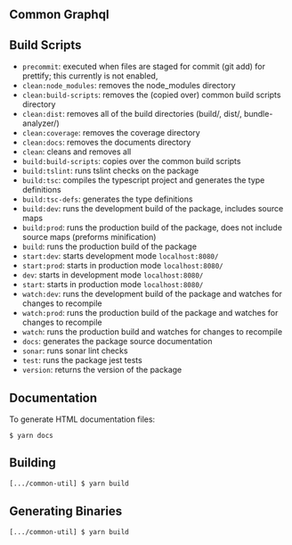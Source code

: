 ## Common Graphql

## Build Scripts
  * `precommit`: executed when files are staged for commit (git add) for prettify; this currently is not enabled,
  * `clean:node_modules`: removes the node_modules directory
  * `clean:build-scripts`: removes the (copied over) common build scripts directory
  * `clean:dist`: removes all of the build directories (build/, dist/, bundle-analyzer/)
  * `clean:coverage`: removes the coverage directory 
  * `clean:docs`: removes the documents directory
  * `clean`: cleans and removes all
  * `build:build-scripts`: copies over the common build scripts
  * `build:tslint`: runs tslint checks on the package
  * `build:tsc`: compiles the typescript project and generates the type definitions
  * `build:tsc-defs`: generates the type definitions
  * `build:dev`: runs the development build of the package, includes source maps
  * `build:prod`: runs the production build of the package, does not include source maps (preforms minification)
  * `build`: runs the production build of the package
  * `start:dev`: starts development mode `localhost:8080/`
  * `start:prod`: starts in production mode `localhost:8080/`
  * `dev`: starts in development mode `localhost:8080/`
  * `start`: starts in production mode `localhost:8080/`
  * `watch:dev`: runs the development build of the package and watches for changes to recompile
  * `watch:prod`: runs the production build of the package and watches for changes to recompile
  * `watch`: runs the production build and watches for changes to recompile
  * `docs`: generates the package source documentation
  * `sonar`: runs sonar lint checks
  * `test`: runs the package jest tests
  * `version`: returns the version of the package

## Documentation

To generate HTML documentation files:
```
$ yarn docs
```

## Building

```bash
[.../common-util] $ yarn build
```

## Generating Binaries

```bash
[.../common-util] $ yarn build
```